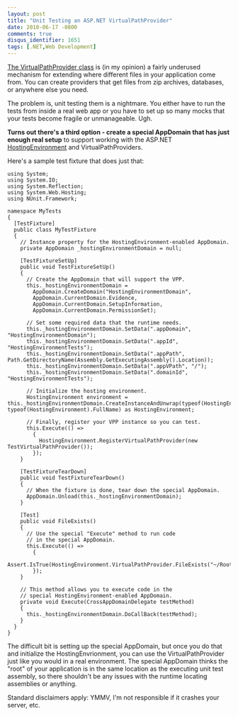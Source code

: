 ```yaml
---
layout: post
title: "Unit Testing an ASP.NET VirtualPathProvider"
date: 2010-06-17 -0800
comments: true
disqus_identifier: 1651
tags: [.NET,Web Development]
---
```

[The VirtualPathProvider
class](http://msdn.microsoft.com/en-us/library/system.web.hosting.virtualpathprovider.aspx)
is (in my opinion) a fairly underused mechanism for extending where
different files in your application come from. You can create providers
that get files from zip archives, databases, or anywhere else you need.

The problem is, unit testing them is a nightmare. You either have to run
the tests from inside a real web app or you have to set up so many mocks
that your tests become fragile or unmanageable. Ugh.

**Turns out there's a third option - create a special AppDomain that has
just enough real setup** to support working with the ASP.NET
[HostingEnvironment](http://msdn.microsoft.com/en-us/library/system.web.hosting.hostingenvironment.aspx)
and VirtualPathProviders.

Here's a sample test fixture that does just that:

    using System;
    using System.IO;
    using System.Reflection;
    using System.Web.Hosting;
    using NUnit.Framework;

    namespace MyTests
    {
      [TestFixture]
      public class MyTestFixture
      {
        // Instance property for the HostingEnvironment-enabled AppDomain.
        private AppDomain _hostingEnvironmentDomain = null;

        [TestFixtureSetUp]
        public void TestFixtureSetUp()
        {
          // Create the AppDomain that will support the VPP.
          this._hostingEnvironmentDomain =
            AppDomain.CreateDomain("HostingEnvironmentDomain",
            AppDomain.CurrentDomain.Evidence,
            AppDomain.CurrentDomain.SetupInformation,
            AppDomain.CurrentDomain.PermissionSet);

          // Set some required data that the runtime needs.
          this._hostingEnvironmentDomain.SetData(".appDomain", "HostingEnvironmentDomain");
          this._hostingEnvironmentDomain.SetData(".appId", "HostingEnvironmentTests");
          this._hostingEnvironmentDomain.SetData(".appPath", Path.GetDirectoryName(Assembly.GetExecutingAssembly().Location));
          this._hostingEnvironmentDomain.SetData(".appVPath", "/");
          this._hostingEnvironmentDomain.SetData(".domainId", "HostingEnvironmentTests");
          
          // Initialize the hosting environment.
          HostingEnvironment environment = this._hostingEnvironmentDomain.CreateInstanceAndUnwrap(typeof(HostingEnvironment).Assembly.FullName, typeof(HostingEnvironment).FullName) as HostingEnvironment;
          
          // Finally, register your VPP instance so you can test.
          this.Execute(() =>
            {
              HostingEnvironment.RegisterVirtualPathProvider(new TestVirtualPathProvider());
            });
        }

        [TestFixtureTearDown]
        public void TestFixtureTearDown()
        {
          // When the fixture is done, tear down the special AppDomain.
          AppDomain.Unload(this._hostingEnvironmentDomain);
        }

        [Test]
        public void FileExists()
        {
          // Use the special "Execute" method to run code
          // in the special AppDomain.
          this.Execute(() =>
            {
              Assert.IsTrue(HostingEnvironment.VirtualPathProvider.FileExists("~/Root/Folder1/Page1.aspx"));
            });
        }

        // This method allows you to execute code in the
        // special HostingEnvironment-enabled AppDomain.
        private void Execute(CrossAppDomainDelegate testMethod)
        {
          this._hostingEnvironmentDomain.DoCallBack(testMethod);
        }
      }
    }

The difficult bit is setting up the special AppDomain, but once you do
that and initialize the HostingEnvrionment, you can use the
VirtualPathProvider just like you would in a real environment. The
special AppDomain thinks the "root" of your application is in the same
location as the executing unit test assembly, so there shouldn't be any
issues with the runtime locating assemblies or anything.

Standard disclaimers apply: YMMV, I'm not responsible if it crashes your
server, etc.

